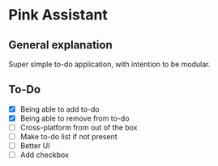 # Pink Assistant
## General explanation
Super simple to-do application, with intention to be modular.
## To-Do
- [x] Being able to add to-do
- [x] Being able to remove from to-do
- [ ] Cross-platform from out of the box
- [ ] Make to-do list if not present
- [ ] Better UI
- [ ] Add checkbox